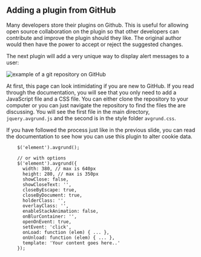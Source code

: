 <section class="module-section" name="Adding a plugin from GitHub">&nbsp;</section>

## Adding a plugin from GitHub

Many developers store their plugins on Github. This is useful for allowing open source collaboration on the plugin so that other developers can contribute and improve the plugin should they like. The original author would then have the power to accept or reject the suggested changes.

The next plugin will add a very unique way to display alert messages to a user:

![example of a git repository on GitHub](http://174.129.248.23/brainstation/images/gitrepo.png)

At first, this page can look intimidating if you are new to GitHub. If you read through the documentation, you will see that you only need to add a JavaScript file and a CSS file. You can either clone the repository to your computer or you can just navigate the repository to find the files the are discussing. You will see the first file in the main directory, `jquery.avgrund.js` and the second is in the style folder `avgrund.css`.

If you have followed the process just like in the previous slide, you can read the documentation to see how you can use this plugin to alter cookie data.

		$('element').avgrund();
		
		// or with options
		$('element').avgrund({
		  width: 380, // max is 640px
		  height: 280, // max is 350px
		  showClose: false, 
		  showCloseText: '', 
		  closeByEscape: true, 
		  closeByDocument: true, 
		  holderClass: '', 
		  overlayClass: '', 
		  enableStackAnimation: false,
		  onBlurContainer: '', 
		  openOnEvent: true, 
		  setEvent: 'click', 
		  onLoad: function (elem) { ... }, 
		  onUnload: function (elem) { ... }, 
		  template: 'Your content goes here..'
		});
		
